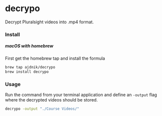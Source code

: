 # decrypo
Decrypt Pluralsight videos into .mp4 format.

### Install

##### macOS with homebrew

First get the homebrew tap and install the formula

```bash
brew tap ajdnik/decrypo
brew install decrypo
```

### Usage

Run the command from your terminal application and define an `-output` flag where the decrypted videos should be stored.

```bash
decrypo -output "./Course Videos/"
```
